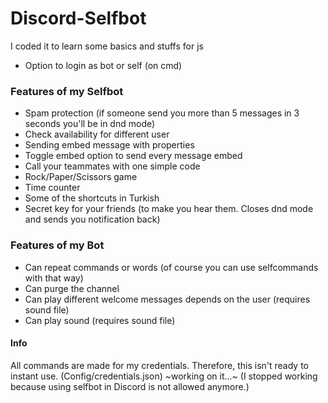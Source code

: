 # Discord-Selfbot

I coded it to learn some basics and stuffs for js


* Option to login as bot or self (on cmd)
### Features of my Selfbot


* Spam protection (if someone send you more than 5 messages in 3 seconds you'll be in dnd mode)
* Check availability for different user
* Sending embed message with properties
* Toggle embed option to send every message embed
* Call your teammates with one simple code 
* Rock/Paper/Scissors game
* Time counter
* Some of the shortcuts in Turkish
* Secret key for your friends (to make you hear them. Closes dnd mode and sends you notification back)

### Features of my Bot

* Can repeat commands or words (of course you can use selfcommands with that way)
* Can purge the channel
* Can play different welcome messages depends on the user (requires sound file)
* Can play sound (requires sound file)

#### Info 

All commands are made for my credentials. Therefore, this isn't ready to instant use. (Config/credentials.json) ~working on it...~
(I stopped working because using selfbot in Discord is not allowed anymore.)
